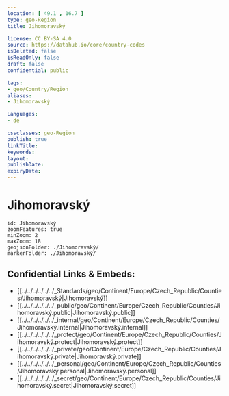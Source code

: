 ```yaml
---
location: [ 49.1 , 16.7 ] 
type: geo-Region
title: Jihomoravský

license: CC BY-SA 4.0
source: https://datahub.io/core/country-codes
isDeleted: false
isReadOnly: false
draft: false
confidential: public

tags:
- geo/Country/Region
aliases:
- Jihomoravský

Languages:
- de

cssclasses: geo-Region
publish: true
linkTitle: 
keywords: 
layout: 
publishDate: 
expiryDate: 
---
```


# Jihomoravský

```leaflet
id: Jihomoravský
zoomFeatures: true 
minZoom: 2 
maxZoom: 18
geojsonFolder: ./Jihomoravský/
markerFolder: ./Jihomoravský/
```


## Confidential Links & Embeds: 
- [[../../../../../../_Standards/geo/Continent/Europe/Czech_Republic/Counties/Jihomoravský|Jihomoravský]] 
- [[../../../../../../_public/geo/Continent/Europe/Czech_Republic/Counties/Jihomoravský.public|Jihomoravský.public]] 
- [[../../../../../../_internal/geo/Continent/Europe/Czech_Republic/Counties/Jihomoravský.internal|Jihomoravský.internal]] 
- [[../../../../../../_protect/geo/Continent/Europe/Czech_Republic/Counties/Jihomoravský.protect|Jihomoravský.protect]] 
- [[../../../../../../_private/geo/Continent/Europe/Czech_Republic/Counties/Jihomoravský.private|Jihomoravský.private]] 
- [[../../../../../../_personal/geo/Continent/Europe/Czech_Republic/Counties/Jihomoravský.personal|Jihomoravský.personal]] 
- [[../../../../../../_secret/geo/Continent/Europe/Czech_Republic/Counties/Jihomoravský.secret|Jihomoravský.secret]] 

